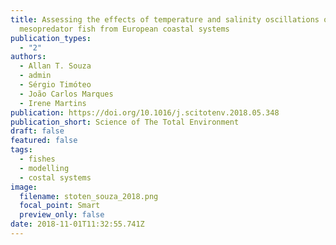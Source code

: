 ```yaml
---
title: Assessing the effects of temperature and salinity oscillations on a key
  mesopredator fish from European coastal systems
publication_types:
  - "2"
authors:
  - Allan T. Souza
  - admin
  - Sérgio Timóteo
  - João Carlos Marques
  - Irene Martins
publication: https://doi.org/10.1016/j.scitotenv.2018.05.348
publication_short: Science of The Total Environment
draft: false
featured: false
tags:
  - fishes
  - modelling
  - costal systems
image:
  filename: stoten_souza_2018.png
  focal_point: Smart
  preview_only: false
date: 2018-11-01T11:32:55.741Z
---
```

